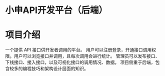 # 小申API开发平台（后端）
# 项目介绍
一个提供 API 接口供开发者调用的平台。
用户可以注册登录，开通接口调用权限。用户可以浏览接口并调用，且每次调用会进行统计。
管理员可以发布接口、下线接口、接入接口，以及可视化接口的调用情况、数据。
项目侧重于后端，包含较多的编程技巧和架构设计层面的知识。